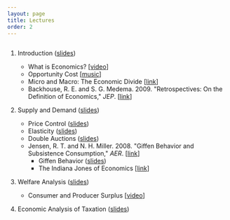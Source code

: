 ```yaml
---
layout: page
title: Lectures
order: 2
---
```

<p style="height: 1px"></p>

1. Introduction ([slides](https://github.com/jiamingmao/principles-of-economics/blob/master/Lectures/01_Introduction.pdf))
    - What is Economics? [[video](https://l.xmu.edu.cn/course/view.php?id=921)]
    - Opportunity Cost [[music](https://www.youtube.com/watch?v=81Q-jkFdTFM)]
    - Micro and Macro: The Economic Divide [[link](http://www.imf.org/external/pubs/ft/fandd/basics/bigsmall.htm)]
    - Backhouse, R. E. and S. G. Medema. 2009. "Retrospectives: On the Definition of Economics," *JEP*. [[link](http://pubs.aeaweb.org/doi/pdfplus/10.1257/jep.23.1.221)]

2. Supply and Demand ([slides](https://github.com/jiamingmao/principles-of-economics/blob/master/Lectures/02_Supply_and_Demand.pdf))
    - Price Control ([slides](https://github.com/jiamingmao/principles-of-economics/blob/master/Lectures/02.1_Price_Control.pdf))
    - Elasticity ([slides](https://github.com/jiamingmao/principles-of-economics/blob/master/Lectures/03_Elasticity.pdf))
    - Double Auctions ([slides](https://github.com/jiamingmao/principles-of-economics/blob/master/Readings/Trading_Mechanism.pdf))
    - Jensen, R. T. and N. H. Miller. 2008. "Giffen Behavior and Subsistence Consumption," _AER_. [[link](http://campuspress.yale.edu/dirkbergemann/files/2012/01/giffen-good.pdf)]
        - Giffen Behavior ([slides](https://github.com/jiamingmao/principles-of-economics/blob/master/Readings/Giffen_Behavior.pdf))
        - The Indiana Jones of Economics [[link](https://github.com/jiamingmao/principles-of-economics/blob/master/Readings/The%20Indiana%20Jones%20of%20Economics.pdf)]

3. Welfare Analysis ([slides](https://github.com/jiamingmao/principles-of-economics/blob/master/Lectures/04_Welfare_Analysis.pdf))
      - Consumer and Producer Surplus [[video](https://www.youtube.com/watch?v=kCKWV-94nsY)]

4. Economic Analysis of Taxation ([slides](https://github.com/jiamingmao/principles-of-economics/blob/master/Lectures/05_Taxation.pdf))
